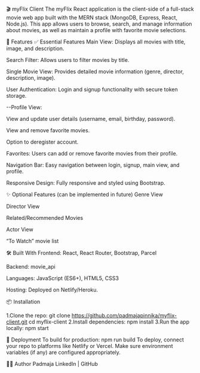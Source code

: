 🎬 myFlix Client
The myFlix React application is the client-side of a full-stack movie web app built with the MERN stack (MongoDB, Express, React, Node.js).
This app allows users to browse, search, and manage information about movies, as well as maintain a profile with favorite movie selections.

🌟 Features
✅ Essential Features
Main View: Displays all movies with title, image, and description.

Search Filter: Allows users to filter movies by title.

Single Movie View: Provides detailed movie information (genre, director, description, image).

User Authentication: Login and signup functionality with secure token storage.

--Profile View:

View and update user details (username, email, birthday, password).

View and remove favorite movies.

Option to deregister account.

Favorites: Users can add or remove favorite movies from their profile.

Navigation Bar: Easy navigation between login, signup, main view, and profile.

Responsive Design: Fully responsive and styled using Bootstrap.

✨ Optional Features (can be implemented in future)
Genre View

Director View

Related/Recommended Movies

Actor View

“To Watch” movie list

🛠️ Built With
Frontend: React, React Router, Bootstrap, Parcel

Backend: movie_api

Languages: JavaScript (ES6+), HTML5, CSS3

Hosting: Deployed on Netlify/Heroku.

📦 Installation

1.Clone the repo:
git clone https://github.com/padmajapinnika/myflix-client.git
cd myflix-client
2.Install dependencies:
npm install
3.Run the app locally:
npm start

🚀 Deployment
To build for production:
npm run build
To deploy, connect your repo to platforms like Netlify or Vercel. Make sure environment variables (if any) are configured appropriately.

👩‍💻 Author
Padmaja
LinkedIn | GitHub


